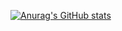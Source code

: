 [![Anurag's GitHub stats](https://github-readme-stats.vercel.app/api?username=Ramoif)](https://github.com/anuraghazra/github-readme-stats)
